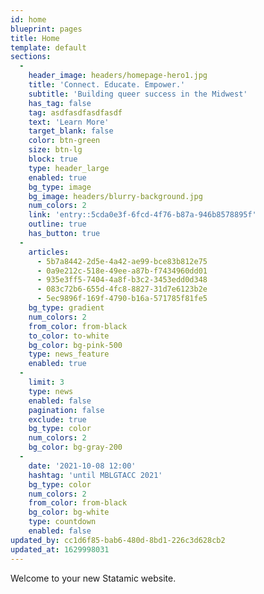```yaml
---
id: home
blueprint: pages
title: Home
template: default
sections:
  -
    header_image: headers/homepage-hero1.jpg
    title: 'Connect. Educate. Empower.'
    subtitle: 'Building queer success in the Midwest'
    has_tag: false
    tag: asdfasdfasdfasdf
    text: 'Learn More'
    target_blank: false
    color: btn-green
    size: btn-lg
    block: true
    type: header_large
    enabled: true
    bg_type: image
    bg_image: headers/blurry-background.jpg
    num_colors: 2
    link: 'entry::5cda0e3f-6fcd-4f76-b87a-946b8578895f'
    outline: true
    has_button: true
  -
    articles:
      - 5b7a8442-2d5e-4a42-ae99-bce83b812e75
      - 0a9e212c-518e-49ee-a87b-f7434960dd01
      - 935e3ff5-7404-4a8f-b3c2-3453edd0d348
      - 083c72b6-655d-4fc8-8827-31d7e6123b2e
      - 5ec9896f-169f-4790-b16a-571785f81fe5
    bg_type: gradient
    num_colors: 2
    from_color: from-black
    to_color: to-white
    bg_color: bg-pink-500
    type: news_feature
    enabled: true
  -
    limit: 3
    type: news
    enabled: false
    pagination: false
    exclude: true
    bg_type: color
    num_colors: 2
    bg_color: bg-gray-200
  -
    date: '2021-10-08 12:00'
    hashtag: 'until MBLGTACC 2021'
    bg_type: color
    num_colors: 2
    from_color: from-black
    bg_color: bg-white
    type: countdown
    enabled: false
updated_by: cc1d6f85-bab6-480d-8bd1-226c3d628cb2
updated_at: 1629998031
---
```

Welcome to your new Statamic website.

